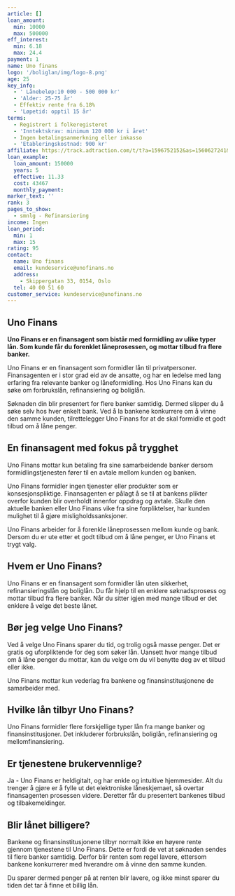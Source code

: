 ```yaml
---
article: []
loan_amount:
  min: 10000
  max: 500000
eff_interest:
  min: 6.18
  max: 24.4
payment: 1
name: Uno finans
logo: '/boliglan/img/logo-8.png'
age: 25
key_info:
  - ' Lånebeløp:10 000 - 500 000 kr'
  - 'Alder: 25-75 år'
  - Effektiv rente fra 6.18%
  - 'Løpetid: opptil 15 år'
terms:
  - Registrert i folkeregisteret
  - 'Inntektskrav: minimum 120 000 kr i året'
  - Ingen betalingsanmerkning eller inkasso
  - 'Etableringskostnad: 900 kr'
affiliate: https://track.adtraction.com/t/t?a=1596752152&as=1560627241&t=2&tk=1
loan_example:
  loan_amount: 150000
  years: 5
  effective: 11.33
  cost: 43467
  monthly_payment:
marker_text: ''
rank: 3
pages_to_show:
  - smnlg - Refinansiering
income: Ingen
loan_period:
  min: 1
  max: 15
rating: 95
contact:
  name: Uno finans
  email: kundeservice@unofinans.no
  address:
    - Skippergatan 33, 0154, Oslo
  tel: 40 00 51 60
customer_service: kundeservice@unofinans.no
---
```


## Uno Finans

**Uno Finans er en finansagent som bistår med formidling av ulike typer lån. Som kunde får du forenklet låneprosessen, og mottar tilbud fra flere banker.**

Uno Finans er en finansagent som formidler lån til privatpersoner. Finansagenten er i stor grad eid av de ansatte, og har en ledelse med lang erfaring fra relevante banker og låneformidling. Hos Uno Finans kan du søke om forbrukslån, refinansiering og boliglån.

Søknaden din blir presentert for flere banker samtidig. Dermed slipper du å søke selv hos hver enkelt bank. Ved å la bankene konkurrere om å vinne den samme kunden, tilrettelegger Uno Finans for at de skal formidle et godt tilbud om å låne penger.

## En finansagent med fokus på trygghet

Uno Finans mottar kun betaling fra sine samarbeidende banker dersom formidlingstjenesten fører til en avtale mellom kunden og banken.

Uno Finans formidler ingen tjenester eller produkter som er konsesjonspliktige. Finansagenten er pålagt å se til at bankens plikter overfor kunden blir overholdt innenfor oppdrag og avtale. Skulle den aktuelle banken eller Uno Finans vike fra sine forpliktelser, har kunden mulighet til å gjøre misligholdssanksjoner.

Uno Finans arbeider for å forenkle låneprosessen mellom kunde og bank. Dersom du er ute etter et godt tilbud om å låne penger, er Uno Finans et trygt valg.

## Hvem er Uno Finans?

Uno Finans er en finansagent som formidler lån uten sikkerhet, refinansieringslån og boliglån. Du får hjelp til en enklere søknadsprosess og mottar tilbud fra flere banker. Når du sitter igjen med mange tilbud er det enklere å velge det beste lånet.

## Bør jeg velge Uno Finans?

Ved å velge Uno Finans sparer du tid, og trolig også masse penger. Det er gratis og uforpliktende for deg som søker lån. Uansett hvor mange tilbud om å låne penger du mottar, kan du velge om du vil benytte deg av et tilbud eller ikke.

Uno Finans mottar kun vederlag fra bankene og finansinstitusjonene de samarbeider med.

## Hvilke lån tilbyr Uno Finans?

Uno Finans formidler flere forskjellige typer lån fra mange banker og finansinstitusjoner. Det inkluderer forbrukslån, boliglån, refinansiering og mellomfinansiering.

## Er tjenestene brukervennlige?

Ja - Uno Finans er heldigitalt, og har enkle og intuitive hjemmesider. Alt du trenger å gjøre er å fylle ut det elektroniske låneskjemaet, så overtar finansagenten prosessen videre. Deretter får du presentert bankenes tilbud og tilbakemeldinger.

## Blir lånet billigere?

Bankene og finansinstitusjonene tilbyr normalt ikke en høyere rente gjennom tjenestene til Uno Finans. Dette er fordi de vet at søknaden sendes til flere banker samtidig. Derfor blir renten som regel lavere, ettersom bankene konkurrerer med hverandre om å vinne den samme kunden.

Du sparer dermed penger på at renten blir lavere, og ikke minst sparer du tiden det tar å finne et billig lån.
